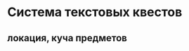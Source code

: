 ﻿---
tags:
  - разработка ПО
  - текстовые квесты
  - ифня
---
# Система текстовых квестов

## локация, куча предметов
